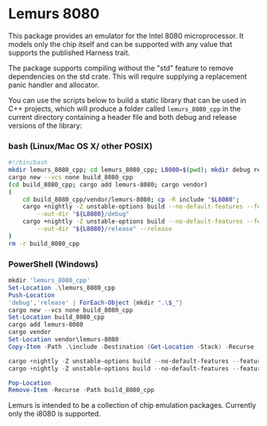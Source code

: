 # Lemurs 8080

This package provides an emulator for the Intel 8080 microprocessor. It models only the chip itself and can be supported with any value that supports the published Harness trait.

The package supports compiling without the "std" feature to remove dependencies on the std crate. This will require supplying a replacement panic handler and allocator.

You can use the scripts below to build a static library that can be used in C++ projects, which will produce a folder called `lemurs_8080_cpp` in the current directory containing a header file and both debug and release versions of the library:

### bash (Linux/Mac OS X/ other POSIX)
```bash
#!/bin/bash
mkdir lemurs_8080_cpp; cd lemurs_8080_cpp; L8080=$(pwd); mkdir debug release
cargo new --vcs none build_8080_cpp
(cd build_8080_cpp; cargo add lemurs-8080; cargo vendor)
(
	cd build_8080_cpp/vendor/lemurs-8080; cp -R include "$L8080";
	cargo +nightly -Z unstable-options build --no-default-features --features "cpp $1" \
		--out-dir "${L8080}/debug"
	cargo +nightly -Z unstable-options build --no-default-features --features "cpp $1" \
		--out-dir "${L8080}/release" --release
)
rm -r build_8080_cpp
```

### PowerShell (Windows)
```powershell
mkdir 'lemurs_8080_cpp'
Set-Location .\lemurs_8080_cpp
Push-Location
'debug','release' | ForEach-Object {mkdir ".\$_"}
cargo new --vcs none build_8080_cpp
Set-Location build_8080_cpp
cargo add lemurs-8080
cargo vendor
Set-Location vendor\lemurs-8080
Copy-Item -Path .\include -Destination (Get-Location -Stack) -Recurse

cargo +nightly -Z unstable-options build --no-default-features --features "cpp" --out-dir "$(Get-Location -Stack)\debug"
cargo +nightly -Z unstable-options build --no-default-features --features "cpp" --out-dir "$(Get-Location -Stack)\release" --release

Pop-Location
Remove-Item -Recurse -Path build_8080_cpp
```

Lemurs is intended to be a collection of chip emulation packages. Currently only the i8080 is supported.
